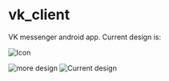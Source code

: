 # vk_client
VK messenger android app.
Current design is: 

![Icon](https://cloud.githubusercontent.com/assets/5869863/8821400/fedc516a-3065-11e5-9620-b2cea75d7125.png)

![more design](https://cloud.githubusercontent.com/assets/5869863/9061747/7ddbf780-3ac6-11e5-8db8-05c29e6b537a.png)
![Current design](https://cloud.githubusercontent.com/assets/5869863/8906674/15930842-3479-11e5-8461-f071980da345.png)


